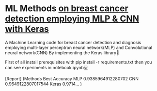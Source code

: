 # ML Methods [on breast cancer detection employing MLP & CNN with Keras](https://github.com/Sofia-Amouei/ML-Methods-on-breast-cancer-detection-employing-MLP-CNN-with-Keras-/files/10488662/default.pdf)

A Machine Learning code for breast cancer detection and diagnosis employing
multi-layer perceptron neural network(MLP) and Convolutional neural
network(CNN) By implementing the Keras library📑

First of all install prerequisites with pip install -r requirements.txt then you can see experiments in notebook.ipynb💻

[Report]
(Methods	Best Accuracy
MLP	      0.9385964912280702
CNN	      0.9649122807017544
Keras	    0.9714…
)
